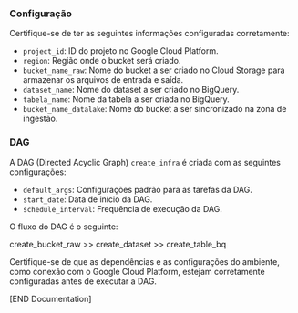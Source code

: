 ### Configuração

Certifique-se de ter as seguintes informações configuradas corretamente:

- `project_id`: ID do projeto no Google Cloud Platform.
- `region`: Região onde o bucket será criado.
- `bucket_name_raw`: Nome do bucket a ser criado no Cloud Storage para armazenar os arquivos de entrada e saída.
- `dataset_name`: Nome do dataset a ser criado no BigQuery.
- `tabela_name`: Nome da tabela a ser criada no BigQuery.
- `bucket_name_datalake`: Nome do bucket a ser sincronizado na zona de ingestão.

### DAG

A DAG (Directed Acyclic Graph) `create_infra` é criada com as seguintes configurações:

- `default_args`: Configurações padrão para as tarefas da DAG.
- `start_date`: Data de início da DAG.
- `schedule_interval`: Frequência de execução da DAG.

O fluxo do DAG é o seguinte:

create_bucket_raw >> create_dataset >> create_table_bq

Certifique-se de que as dependências e as configurações do ambiente, como conexão com o Google Cloud Platform, estejam corretamente configuradas antes de executar a DAG.

[END Documentation]
